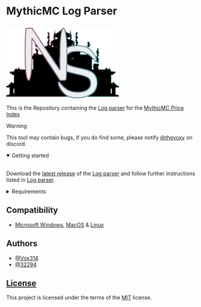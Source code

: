 # <p align="left" width="100%"> MythicMC Log Parser </p> 
<a href="https://xnserver.xyz"><img src="docs/nshoplogo.png" alt="drawing" width="300"/></a> 

This is the Repository containing the [Log parser](/docs/LOGPARSER.md) for the [MythicMC Price Index](https://xnserver.xyz)

> [!WARNING]
> This tool may contain bugs, if you do find some, please notify [@thevoxy](https://discordapp.com/users/967391331553013811) on discord.

<details open>
<summary>Getting started</summary>
<br>

Download the [latest release](https://github.com/Vox314/MythicMC-Log-Parser/releases) of the [Log parser](/docs/LOGPARSER.md) and follow further instructions listed in [Log parser](/docs/LOGPARSER.md).
</details>

<details>
<summary> Requirements
</summary>
<br>

- [Python 3.10+](https://www.python.org/downloads/release/python-3100/)

```
pip install openpyxl, requests
```
<details>
<summary>Git Installed?</summary>
<br>

```
git clone https://github.com/Vox314/MythicMC-Log-Parser.git
```
</details>
</details>

## Compatibility
- [Microsoft Windows](https://www.microsoft.com/en-us/software-download/), [MacOS](https://www.apple.com/macos) & [Linux](https://www.linux.org/pages/download/)

## Authors

- [@Vox314](https://www.github.com/Vox314)
- [@32294](https://www.github.com/32294)

## [License](/LICENSE)
This project is licensed under the terms of the [MIT](https://choosealicense.com/licenses/mit/) license.